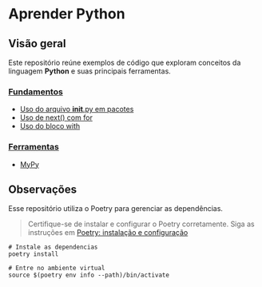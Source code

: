 # Aprender Python

## Visão geral

Este repositório reúne exemplos de código que exploram conceitos da linguagem **Python** e suas principais ferramentas.

### [Fundamentos](./learn-python/fundamentals/)  

- [Uso do arquivo __init__.py em pacotes](./learn-python/fundamentals/manage-modules/)
- [Uso de next() com for](./learn-python/fundamentals/next-for-search/)
- [Uso do bloco with](./learn-python/fundamentals/with-block/)

### [Ferramentas](./learn-python/tools/)  

- [MyPy](./learn-python/tools/mypy/)

## Observações

Esse repositório utiliza o Poetry para gerenciar as dependências.

> Certifique-se de instalar e configurar o Poetry corretamente. Siga as instruções em [Poetry: instalação e configuração](https://github.com/raphaelramosds/huggingface-llm-course/blob/main/docs/poetry/README.md)

```shell
# Instale as dependencias
poetry install

# Entre no ambiente virtual
source $(poetry env info --path)/bin/activate
```